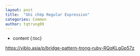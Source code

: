 ```yaml
---
layout: post
title:  "Ghi chép Regular Expression"
categories: Common
author: tqtrung09
---
```


* content
{:toc}

https://viblo.asia/p/bridge-pattern-trong-ruby-RQqKLgGp57z

